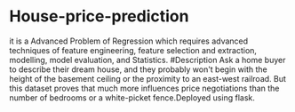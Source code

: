 # House-price-prediction
it is a Advanced Problem of Regression which requires advanced techniques of feature engineering, feature selection and extraction, modelling, model evaluation, and Statistics.
#Description
Ask a home buyer to describe their dream house, and they probably won't begin with the height of the basement ceiling or the proximity to an east-west railroad. But this  dataset proves that much more influences price negotiations than the number of bedrooms or a white-picket fence.Deployed using flask.
